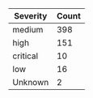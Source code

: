 | Severity | Count |
|----------|-------|
| medium | 398 |
| high | 151 |
| critical | 10 |
| low | 16 |
| Unknown | 2 |
